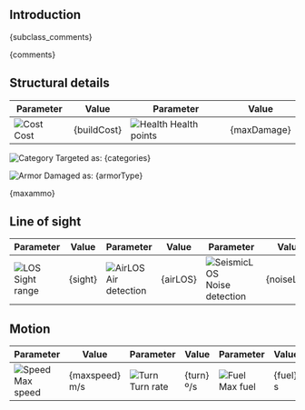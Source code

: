 ## Introduction

{subclass_comments}

{comments}

## Structural details

| Parameter | Value | Parameter | Value |
|-----------|-------|-----------|-------|
| ![Cost][1] Cost | {buildCost} | ![Health][2] Health points | {maxDamage} |


![Category][104] Targeted as: {categories}

![Armor][105] Damaged as: {armorType}

{maxammo}

## Line of sight

| Parameter | Value | Parameter | Value | Parameter | Value |
|-----------|-------|-----------|-------|-----------|-------|
| ![LOS][4] Sight range | {sight} | ![AirLOS][5] Air detection | {airLOS} | ![SeismicLOS][6] Noise detection | {noiseLOS} |

## Motion

| Parameter | Value | Parameter | Value | Parameter | Value |
|-----------|-------|-----------|-------|-----------|-------|
| ![Speed][7] Max speed | {maxspeed} m/s | ![Turn][8] Turn rate | {turn} º/s | ![Fuel][9] Max fuel | {fuel} s |


[1]: /uploads/ec651a1312826e75c31e416dad059540/hammer_icon.svg
[2]: /uploads/129159344ebabef123d1fcb5db9823a2/heart_icon.svg
[4]: /uploads/bb4a87c1fbd3e710e7deca7d9e688d2d/binocs_icon.svg
[5]: /uploads/033c3b5aa6f1593dbe2d0801ff3a0bc2/airplane_icon.svg
[6]: /uploads/ac90981358eb62b4a825102de17d67e1/tank_icon.svg
[7]: /uploads/acc7ac30108162f06483d0faababe4bd/run_icon.svg
[8]: /uploads/dda0f867d1d99d161acc0208e89775b0/turn_icon.svg
[9]: /uploads/c9f4640d2c4cf622cd1f0736297eaaf7/fuel_icon.svg
[11]: /uploads/36e910c23dd318832e2ba5e72c5738dc/ammo_icon.svg
[104]: /uploads/c9800e87cd30bc07a5fbf59d5ff2ae73/accuracy_icon.svg
[105]: /uploads/5e43d946a83a1c4661c4da46dba6c60d/explosion_icon.svg
[106]: /uploads/7c5b9b7ffed7e56a91d4746c5f33ad00/penetration.svg

